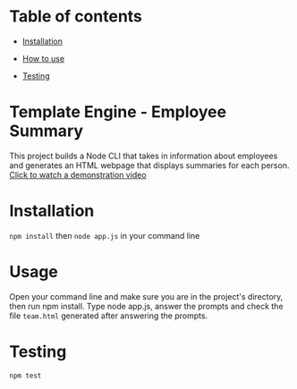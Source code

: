 # Table of contents
 * [Installation](#Installation) 

 * [How to use](#Usage) 

 * [Testing](#Testing) 
# Template Engine - Employee Summary 
 This project builds a Node CLI that takes in information about employees and generates an HTML webpage that displays summaries for each person. 
 [Click to watch a demonstration video](#)
# Installation 
 `npm install` then `node app.js` in your command line  
# Usage 
 Open your command line and make sure you are in the project's directory, then run npm install. Type node app.js, answer the prompts and check the file `team.html` generated after answering the prompts. 
# Testing 
 `npm test` 
